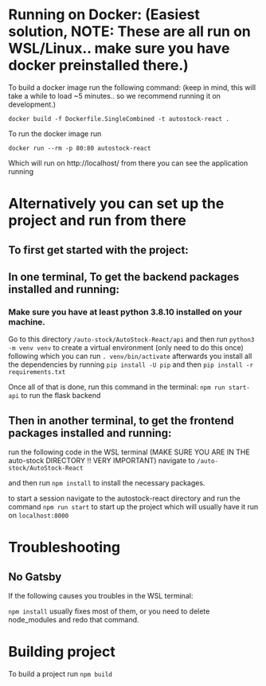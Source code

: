 # Running on Docker: (Easiest solution, NOTE: These are all run on WSL/Linux.. make sure you have docker preinstalled there.)
To build a docker image run the following command: (keep in mind, this will take a while to load ~5 minutes.. so we recommend running it on development.)
```
docker build -f Dockerfile.SingleCombined -t autostock-react .
```

To run the docker image run 
```
docker run --rm -p 80:80 autostock-react 
```
Which will run on http://localhost/ from there you can see the application running

# Alternatively you can set up the project and run from there
## To first get started with the project:
## In one terminal, To get the backend packages installed and running: 
### Make sure you have at least python 3.8.10 installed on your machine.

Go to this directory 
`/auto-stock/AutoStock-React/api`
and then run 
`python3 -m venv venv` to create a virtual environment (only need to do this once) 
following which you can run 
`. venv/bin/activate`
afterwards you install all the dependencies by running 
`pip install -U pip` and then
`pip install -r requirements.txt`  

Once all of that is done, run this command in the terminal:
`npm run start-api` to run the flask backend

## Then in another terminal, to get the frontend packages installed and running: 
run the following code in the WSL terminal (MAKE SURE YOU ARE IN THE auto-stock DIRECTORY !! VERY IMPORTANT)
navigate to `/auto-stock/AutoStock-React`

and then run `npm install` to install the necessary packages. 

to start a session navigate to the autostock-react directory and run the command 
`npm run start` to start up the project
which will usually have it run on `localhost:8000`



# Troubleshooting
## No Gatsby
If the following causes you troubles in the WSL terminal:

`npm install` usually fixes most of them, or you need to delete node_modules and redo that command. 


# Building project
To build a project run 
`npm build`


